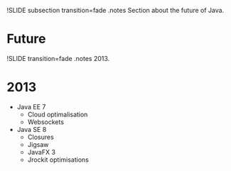 !SLIDE subsection transition=fade
.notes Section about the future of Java.
# Future #

!SLIDE transition=fade
.notes 2013.

# 2013

* Java EE 7
	* Cloud optimalisation
	* Websockets
* Java SE 8
	* Closures
	* Jigsaw
	* JavaFX 3
	* Jrockit optimisations
	